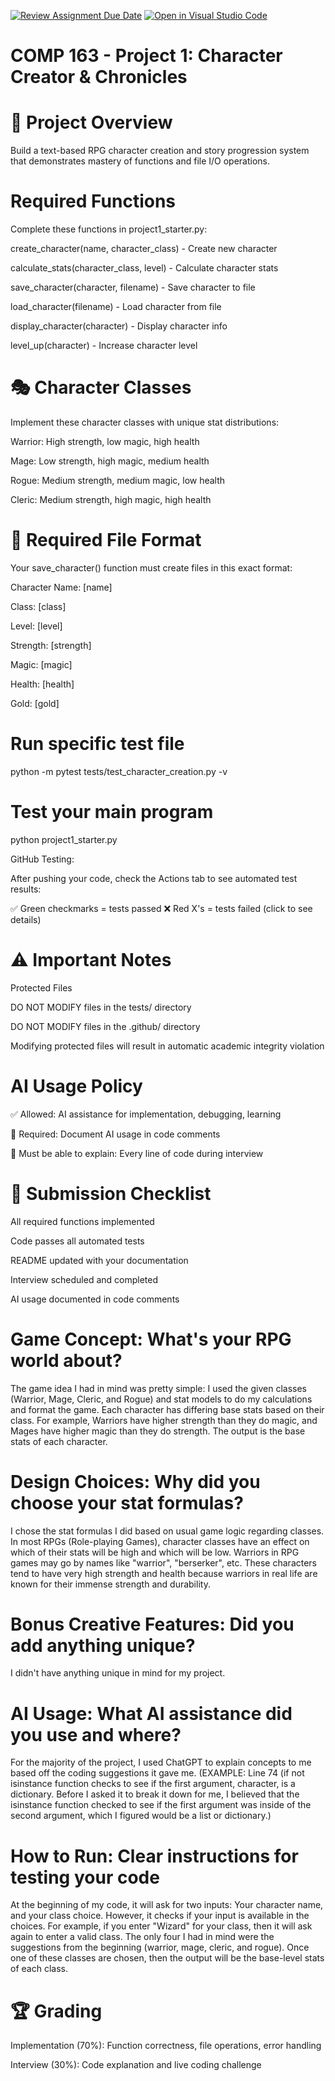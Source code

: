 [![Review Assignment Due Date](https://classroom.github.com/assets/deadline-readme-button-22041afd0340ce965d47ae6ef1cefeee28c7c493a6346c4f15d667ab976d596c.svg)](https://classroom.github.com/a/JTXl4WMa)
[![Open in Visual Studio Code](https://classroom.github.com/assets/open-in-vscode-2e0aaae1b6195c2367325f4f02e2d04e9abb55f0b24a779b69b11b9e10269abc.svg)](https://classroom.github.com/online_ide?assignment_repo_id=21181542&assignment_repo_type=AssignmentRepo)
# COMP 163 - Project 1: Character Creator & Chronicles
# 🎯 Project Overview

Build a text-based RPG character creation and story progression system that demonstrates mastery of functions and file I/O operations.

# Required Functions 
Complete these functions in project1_starter.py:

create_character(name, character_class) - Create new character

calculate_stats(character_class, level) - Calculate character stats

save_character(character, filename) - Save character to file

load_character(filename) - Load character from file

display_character(character) - Display character info

level_up(character) - Increase character level

# 🎭 Character Classes
Implement these character classes with unique stat distributions:


Warrior: High strength, low magic, high health

Mage: Low strength, high magic, medium health

Rogue: Medium strength, medium magic, low health

Cleric: Medium strength, high magic, high health

# 📁 Required File Format
Your save_character() function must create files in this exact format:

Character Name: [name]

Class: [class]

Level: [level]

Strength: [strength]

Magic: [magic]

Health: [health]

Gold: [gold]


# Run specific test file
python -m pytest tests/test_character_creation.py -v

# Test your main program
python project1_starter.py

GitHub Testing:

After pushing your code, check the Actions tab to see automated test results:

✅ Green checkmarks = tests passed
❌ Red X's = tests failed (click to see details)

# ⚠️ Important Notes
Protected Files

DO NOT MODIFY files in the tests/ directory

DO NOT MODIFY files in the .github/ directory

Modifying protected files will result in automatic academic integrity violation

# AI Usage Policy

✅ Allowed: AI assistance for implementation, debugging, learning

📝 Required: Document AI usage in code comments

🎯 Must be able to explain: Every line of code during interview

# 📝 Submission Checklist

 All required functions implemented
 
 Code passes all automated tests
 
 README updated with your documentation
 
 Interview scheduled and completed
 
 AI usage documented in code comments


# Game Concept: What's your RPG world about?
The game idea I had in mind was pretty simple: I used the given classes (Warrior, Mage, Cleric, and Rogue) and stat models to do my calculations and format the game. Each character has differing base stats based on their class. For example, Warriors have higher strength than they do magic, and Mages have higher magic than they do strength. The output is the base stats of each character.

# Design Choices: Why did you choose your stat formulas?
I chose the stat formulas I did based on usual game logic regarding classes. In most RPGs (Role-playing Games), character classes have an effect on which of their stats will be high and which will be low. Warriors in RPG games may go by names like "warrior", "berserker", etc. These characters tend to have very high strength and health because warriors in real life are known for their immense strength and durability.

# Bonus Creative Features: Did you add anything unique?
I didn't have anything unique in mind for my project.

# AI Usage: What AI assistance did you use and where?
For the majority of the project, I used ChatGPT to explain concepts to me based off the coding suggestions it gave me. 
(EXAMPLE: Line 74 (if not isinstance function checks to see if the first argument, character, is a dictionary. Before I asked it to break it down for me, I believed that the isinstance function checked to see if the first argument was inside of the second argument, which I figured would be a list or dictionary.)

# How to Run: Clear instructions for testing your code
At the beginning of my code, it will ask for two inputs: Your character name, and your class choice. However, it checks if your input is available in the choices. For example, if you enter "Wizard" for your class, then it will ask again to enter a valid class. The only four I had in mind were the suggestions from the beginning (warrior, mage, cleric, and rogue). Once one of these classes are chosen, then the output will be the base-level stats of each class. 

# 🏆 Grading

Implementation (70%): Function correctness, file operations, error handling

Interview (30%): Code explanation and live coding challenge
